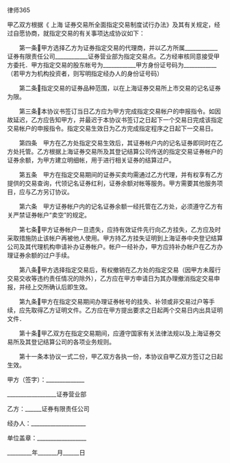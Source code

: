 
 



 
律师365








甲乙双方根据《
上海
证券交易所全面指定交易制度试行办法》及其有关规定，经过自愿协商，就指定交易的有关事项达成协议如下：


　　第一条甲方选择乙方为证券指定交易的代理商，并以乙方所属____________证券有限责任公司____________证券营业部为指定交易点。乙方经审核同意接受甲方委托．甲方指定交易的股东帐号为____________甲方身份证号码为____________（若甲方为机构投资者，则写明指定经办人的身份证号码）


　　第二条指定交易的证券品种范围，以在上海证券交易所上市交易的记名证券为限。


　　第三条本协议书签订当日乙方应为甲方完成指定交易帐户的申报指令。如因故延迟，乙方应告知甲方，并最迟于本协议书签订之日起下一个交易日完成该指定交易帐户的申报指令。指定交易生效日为乙方完成指定程序之日起下一交易日。


　　第四条　甲方在乙方处指定交易生效后，其证券帐户内的记名证券即同时在乙方处托管。乙方根据上海证券交易所及其登记结算公司传送的指定交易证券帐户的证券余额，为甲方建立明细帐，用于进行相关证券的结算过户。


　　第五条　甲方在指定交易期间的证券买卖均需通过乙方代理，并有权享有乙方提供的交易查询，代领记名证券红利，证券余额对帐等服务。甲方需要其他服务项目，应与乙方另订协议。


　　第六条　甲方证券帐户内的记名证券余额一经托管在乙方处，必须遵守乙方有关严禁证券帐户“卖空”的规定。


　　第七条甲方证券帐户一旦遗失，应持有效证件先行向乙方挂失，乙方应及时采取措施防止该帐户再被他人使用。甲方持乙方挂失证明到上海证券中央登记结算公司及其代理机构申请补办证券帐户。帐户一经补办，甲方应持补办帐户在乙方办理证券余额的过户手续。


　　第八条甲方选择指定交易后，有权撤销在乙方处的指定交易（因甲方未履行交易交收等违约责任情况的除外），乙方应在甲方申请日为其办理撤消指定交易申报，并经上交所确认后即生效。


　　第九条甲方在指定交易期间办理证券帐号的挂失、补领或非交易过户等手续，应先取得乙方证明文件。乙方应在甲方提出要求之日起两个交易日内出具证明文件．


　　第十条甲乙双方在指定交易期间，应遵守国家有关法律法规以及上海证券交易所及其登记结算公司的各项业务规则。


　　第十一条本协议一式二份，甲乙双方各执一份，本协议自甲乙双方签订之日起生效。


 



 甲方（签字）：______________
 
__________________证券营业部
 


 

  乙方：______证券有限责任公司
  
经办人：____________________
  
单位盖章：__________________
  
_________年_______月______日
  

 
  

 
  
 
   
 
   
 
    


    
 

    


    


    
 
 
   
 
  
 
 


